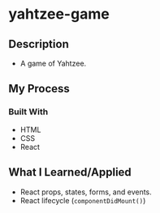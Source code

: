 # yahtzee-game

## Description

- A game of Yahtzee.

## My Process

### Built With

- HTML
- CSS
- React

## What I Learned/Applied

- React props, states, forms, and events.
- React lifecycle (`componentDidMount()`)
